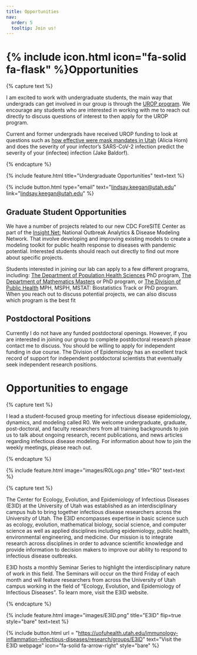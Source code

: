 ```yaml
---
title: Opportunities
nav:
  order: 5
  tooltip: Join us!
---
```


# {% include icon.html icon="fa-solid fa-flask" %}Opportunities

{% capture text %}

I am excited to work with undergraduate students, the main way that undergrads can get involved in our group is through the [UROP program](https://our.utah.edu/research-scholarship-opportunities/urop/). We encourage any students who are interested in working with me to reach out directly to discuss questions of interest to then apply for the UROP program. 

Current and former undergrads have received UROP funding to look at questions such as [how effective were mask mandates in Utah](https://www.medrxiv.org/content/10.1101/2023.11.13.23298464v1) (Alicia Horn) and does the severity of your infector’s SARS-CoV-2 infection predict the severity of your (infectee) infection (Jake Baldorf).  

{% endcapture %}

{%
  include feature.html
  title="Undergraduate Opportunities"
  text=text
%}

{% include button.html type="email" text="lindsay.keegan@utah.edu" link="lindsay.keegan@utah.edu" %}


## Graduate Student Opportunities 

We have a number of projects related to our new CDC ForeSITE Center as part of the [Insight Net:](https://www.cdc.gov/forecast-outbreak-analytics/partners/insightnet/index.html?CDC_AA_refVal=https%3A%2F%2Fwww.cdc.gov%2Fforecast-outbreak-analytics%2Fabout%2Foadm-network.html) National Outbreak Analytics & Disease Modeling Network. That involve developing and improving existing models to create a modeling toolkit for public health response to diseases with pandemic potential. Interested students should reach out directly to find out more about specific projects. 

Students interested in joining our lab can apply to a few different programs, including: [The Department of Population Health Sciences](https://medicine.utah.edu/population-health-sciences/phd) PhD program, [The Department of Mathematics Masters](https://www.math.utah.edu/graduate/) or PhD program, or [The Division of Public Health](https://medicine.utah.edu/dfpm/public-health/education/degrees) MPH, MSPH, MSTAT: Biostatistics Track or PhD program. When you reach out to discuss potential projects, we can also discuss which program is the best fit


## Postdoctoral Positions
Currently I do not have any funded postdoctoral openings. However, if you are interested in joining our group to complete postdoctoral research please contact me to discuss. You should be willing to apply for independent funding in due course. The Division of Epidemiology has an excellent track record of support for independent postdoctoral scientists that eventually seek independent research positions.


# Opportunities to engage

{% capture text %}

I lead a student-focused group meeting for infectious disease epidemiology, dynamics, and modeling called R0. We welcome undergraduate, graduate, post-doctoral, and faculty researchers from all training backgrounds to join us to talk about ongoing research, recent publications, and news articles regarding infectious disease modeling. For information about how to join the weekly meetings, please reach out.

{% endcapture %}

{%
  include feature.html
  image="images/R0Logo.png"
  title="R0"
  text=text
%}


{% capture text %}

The Center for Ecology, Evolution, and Epidemiology of Infectious Diseases (E3ID) at the University of Utah was established as an interdisciplinary campus hub to bring together infectious disease researchers across the University of Utah. The E3ID encompasses expertise in basic science such as ecology, evolution, mathematical biology, social science, and computer science as well as applied disciplines including epidemiology, public health, environmental engineering, and medicine. Our mission is to integrate research across disciplines in order to advance scientific knowledge and provide information to decision makers to improve our ability to respond to infectious disease outbreaks.

E3ID hosts a monthly Seminar Series to highlight the interdisciplinary nature of work in this field. The Seminars will occur on the third Friday of each month and will feature researchers from across the University of Utah campus working in the field of “Ecology, Evolution, and Epidemiology of Infectious Diseases”. To learn more, visit the E3ID website. 

{% endcapture %}


{%
  include feature.html
  image="images/E3ID.png"
  title="E3ID"
  flip=true
  style="bare"
  text=text
%}

{%
  include button.html
  url = "https://uofuhealth.utah.edu/immunology-inflammation-infectious-diseases/research/groups/E3ID"
  text="Visit the E3ID webpage"
  icon="fa-solid fa-arrow-right"
  style="bare"
%}
